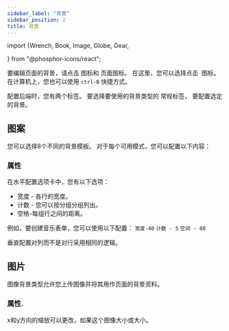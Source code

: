 ```yaml
---
sidebar_label: "背景"
sidebar_position: 2
title: 背景
---
```


import {Wrench, Book, Image, Globe, Gear,

} from "@phosphor-icons/react";

要编辑页面的背景，请点击 <Wrench/> 图标和 <Book/> 页面图标。 在这里，您可以选择点击 <Image/> 图标。 在计算机上，您也可以使用 `ctrl-B` 快捷方式。

配置后端时，您有两个标签。 要选择要使用的背景类型的 <Globe/> 常规标签， <Gear/> 要配置选定的背景。

## <Globe/> 图案

您可以选择8个不同的背景模板。 对于每个可用模式，您可以配置以下内容：


### <Gear/> 属性

在水平配置选项卡中，您有以下选项：

- 宽度 - 各行的宽度。
- 计数 - 您可以按分组分组列出。
- 空格-每组行之间的距离。

例如，要创建音乐表单，您可以使用以下配置： `宽度-40` `计数 - 5` `空间 - 80`

垂直配置对列而不是对行采用相同的逻辑。

## <Globe/> 图片

图像背景类型允许您上传图像并将其用作页面的背景资料。

### <Gear/> 属性.

x和y方向的缩放可以更改，如果这个图像大小或大小。
